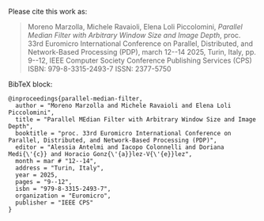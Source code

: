 Please cite this work as:

> Moreno Marzolla, Michele Ravaioli, Elena Loli Piccolomini, _Parallel
> Median Filter with Arbitrary Window Size and Image Depth_,
> proc. 33rd Euromicro International Conference on Parallel,
> Distributed, and Network-Based Processing (PDP), march 12--14 2025,
> Turin, Italy, pp. 9--12, IEEE Computer Society Conference Publishing
> Services (CPS) ISBN: 979-8-3315-2493-7 ISSN: 2377-5750

BibTeX block:

```
@inproceedings{parallel-median-filter,
  author = "Moreno Marzolla and Michele Ravaioli and Elena Loli Piccolomini",
  title = "Parallel MEdian Filter with Arbitrary Window Size and Image Depth",
  booktitle = "proc. 33rd Euromicro International Conference on Parallel, Distributed, and Network-Based Processing (PDP)",
  editor = "Alessia Antelmi and Iacopo Colonnelli and Doriana Medi{\'{c}} and Horacio Gonz{\'{a}}lez-V{\'{e}}lez",
  month = mar # "12--14",
  address = "Turin, Italy",
  year = 2025,
  pages = "9--12",
  isbn = "979-8-3315-2493-7",
  organization = "Euromicro",
  publisher = "IEEE CPS"
}
```
